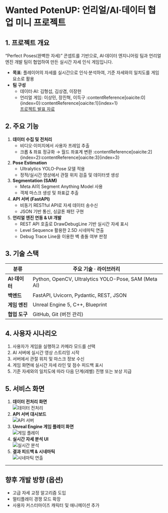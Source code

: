 # Wanted PotenUP: 언리얼/AI·데이터 협업 미니 프로젝트

## 1. 프로젝트 개요
“Perfect Poses(완벽한 자세)” 콘셉트를 기반으로, AI·데이터 엔지니어링 팀과 언리얼 엔진 개발 팀이 협업하여 만든 실시간 자세 인식 게임입니다.  
- **목표**: 플레이어의 자세를 실시간으로 인식·분석하여, 기준 자세와의 일치도를 게임 요소로 활용  
- **팀 구성**  
  - 데이터·AI: 김형섭, 김상겸, 이장헌  
  - 언리얼 게임: 이상민, 장진혁, 이득구 :contentReference[oaicite:0]{index=0}:contentReference[oaicite:1]{index=1}  
  <a href="https://www.canva.com/design/DAGhq0A3PgA/W_15JDo5rMgD3zp_HcPNtw/view?utm_content=DAGhq0A3PgA&utm_campaign=share_your_design&utm_medium=link2&utm_source=shareyourdesignpanel"> 프로젝트 발표 자료 </a>

## 2. 주요 기능
1. **데이터 수집 및 전처리**  
   - 비디오·이미지에서 사용자 프레임 추출  
   - 크롭 & 좌표 정규화 → 월드 좌표계 변환 :contentReference[oaicite:2]{index=2}:contentReference[oaicite:3]{index=3}  
2. **Pose Estimation**  
   - Ultralytics YOLO-Pose 모델 적용  
   - 정적/실시간 영상에서 관절 위치 검출 및 데이터셋 생성  
3. **Segmentation (SAM)**  
   - Meta AI의 Segment Anything Model 사용  
   - 객체 마스크 생성 및 좌표값 추출  
4. **API 서버 (FastAPI)**  
   - 비동기 RESTful API로 자세 데이터 송수신  
   - JSON 기반 통신, 싱글톤 패턴 구현  
5. **언리얼 엔진 연동 & UI 개발**  
   - REST API 호출로 DrawDebugLine 기반 실시간 자세 표시  
   - Level Sequence 활용한 2.5D 시네마틱 연출  
   - Debug Trace Line을 이용한 벽 충돌 여부 판정  

## 3. 기술 스택
| 분류           | 주요 기술 · 라이브러리                      |
| ------------- | ----------------------------------------- |
| **AI·데이터**  | Python, OpenCV, Ultralytics YOLO-Pose, SAM (Meta AI)  |
| **백엔드**     | FastAPI, Uvicorn, Pydantic, REST, JSON       |
| **게임 엔진**  | Unreal Engine 5, C++, Blueprint             |
| **협업 도구**  | GitHub, Git (버전 관리)                    |

## 4. 사용자 시나리오
1. 사용자가 게임을 실행하고 카메라 모드를 선택  
2. AI 서버에 실시간 영상 스트리밍 시작  
3. 서버에서 관절 위치 및 마스크 정보 수신  
4. 게임 화면에 실시간 자세 라인 및 점수 피드백 표시  
5. 기준 자세와의 일치도에 따라 다음 단계(레벨) 진행 또는 보상 지급  

## 5. 서비스 화면
1. **데이터 전처리 화면**  
   ![데이터 전처리](screenshots/data_preprocessing.png)  
2. **API 서버 대시보드**  
   ![API 서버](screenshots/api_server.png)  
3. **Unreal Engine 게임 플레이 화면**  
   ![게임 플레이](screenshots/gameplay.png)  
4. **실시간 자세 분석 UI**  
   ![실시간 분석](screenshots/pose_analysis.png)  
5. **결과 피드백 & 시네마틱**  
   ![시네마틱 연출](screenshots/cinematic.png)  

---

## 향후 개발 방향 (옵션)
- 고급 자세 교정 알고리즘 도입  
- 멀티플레이 경쟁 모드 확장  
- 사용자 커스터마이즈 캐릭터 및 애니메이션 추가  
